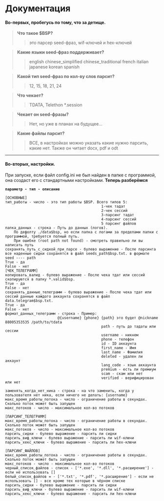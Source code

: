 # Документация

#### Во-первых, пробегусь по тому, что за детище.

> **Что такое $BSP?**
> > это парсер seed-фраз, wif-ключей и hex-ключей

> **Какие языки seed-фраз поддерживает?** 
> >  english
> >   chinese_simplified
> >   chinese_traditional
> >  french
> >  italian
> >   japanese
> >   korean
> >   spanish

> **Какой тип seed-фраз по кол-ву слов парсит?**
>> 12, 15, 18, 21, 24

>**Что чекает?**
>> TDATA, Telethon *.session

>**Чекает он seed-фразы?**
>> Нет, но уже в планах на будущее...

> **Какие файлы парсит?**
>> ВСЕ, в настройках можно указать какие нужно парсить, какие нет. Также он читает docx, pdf и odt
___

#### Во-вторых, настройки.
При запуске, если файл config.ini не был найден в папке с программой, она создаст его с стандартными настройками.
**Теперь разберёмся**
 
**`параметр - тип - описание`**
  


    
    
    [ОСНОВНЫЕ]
    тип_работы - число - это тип работы $BSP. Всего типов 5: 
											    1-чек тадат
											    2-чек сессий
											    3-парсинг тадат
											    4-парсинг сессий
											    5 парсинг файлов
	папка_данных - строка - Путь до данных (логов). 
	    По дефолту ./data$bsp, но если папка с логами за пределами папки с программой, требуется полный путь.
	    При ошибке (root path not found) - смотреть правильно ли вы написать путь
    сохранять_путь_с_сидкой_при_парсе - булево выражение - После парсинга все наденные сидки сохранятся в файл seeds_path$bsp.txt. в формате seed ---- path
    True - да
    False - нет
    [ЧЕК_ТЕЛЕГРАММ]
    копировать_валид - булево выражение - После чека тдат или сессий скопируются в папку *.valid$bsp.
    True - да
    False - нет
    сохранять_данные_телеграмм - булево выражение - После чека тдат или сессий данные каждого аккаунта сохранятся в файл data.telegram$bsp.txt.
    True - да
    False - нет
    формат_данных_телеграмм - строка - Пример:
							@{username} {phone} {path} это будет @nickname 88005353535 /path/to/tdata
											    path - путь до тадаты или сессии
											    username - никнем
											    phone - телефон
											    id - ID аккаунта
											    first_name - Имя
											    last_name - Фамилия
											    deleted - удален ли аккаунт
											    lang_code - язык аккаунта
											    premium - есть ли премиум
											    scam - скам или нет
												verified - верифицирован или нет
	
    заменять_когда_нет_ника - строка - на что заменить, когда у пользователя нет ника, если ничего не делать: {username}
    макс_время_работы_потока - число - ограничение работы в секундах. Сколько поток может быть запущен
    макс_потоков - число - максимальное кол-во потоков
    
    [ПАРСИНГ_ТЕЛЕГРАММ]
    макс_время_работы_потока - число - ограничение работы в секундах. Сколько поток может быть запущен
    макс_потоков - число - максимальное кол-во потоков
    парсить_сидки - булево выражение - парсить ли сидки
    парсить_виф_ключи - булево выражение - парсить ли wif-ключи
    парсить_хекс_ключи - булево выражение - парсить ли hex-ключи
    
    [ПАРСИНГ_ФАЙЛОВ]
    макс_время_работы_потока - число - ограничение работы в секундах. Сколько поток может быть запущен
    макс_потоков - число - максимальное кол-во потоков
    черный_список_файлов - список - ['*.exe', '*.dll', '*.расширение'] - если не использовать []
    белый_список_файлов = - ['*.txt', '*.pdf', '*.расширение'] - если не использовать [] - все кроме тех которые в чёрном списке 
    парсить_сидки - булево выражение - парсить ли сидки
    парсить_виф_ключи - булево выражение - парсить ли wif-ключи
    парсить_хекс_ключи - булево выражение - парсить ли hex-ключи
